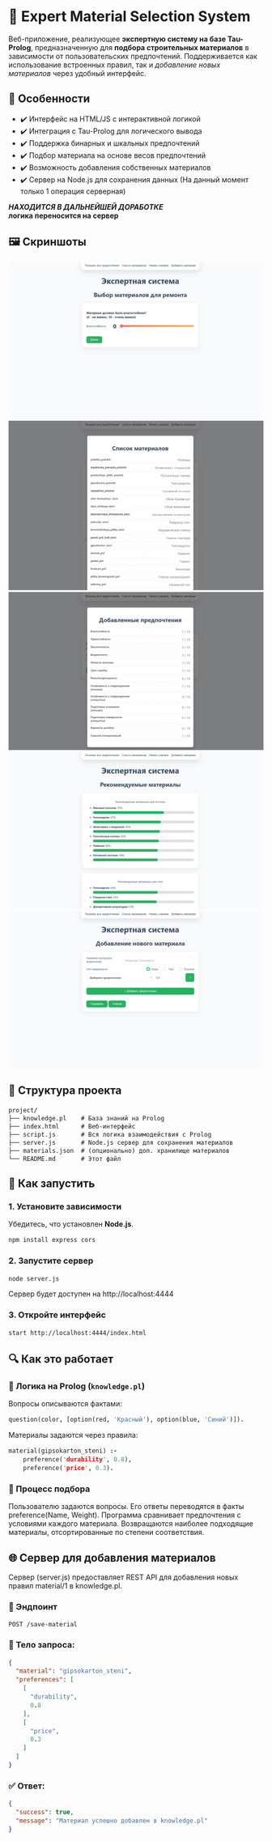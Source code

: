 # 🧠 Expert Material Selection System
Веб-приложение, реализующее **экспертную систему на базе Tau-Prolog**, предназначенную для **подбора строительных
материалов** в зависимости от пользовательских предпочтений. Поддерживается как использование встроенных правил, так и
*добавление новых материалов* через удобный интерфейс.


## 📌 Особенности

- ✔️ Интерфейс на HTML/JS с интерактивной логикой
- ✔️ Интеграция с Tau-Prolog для логического вывода
- ✔️ Поддержка бинарных и шкальных предпочтений
- ✔️ Подбор материала на основе весов предпочтений
- ✔️ Возможность добавления собственных материалов
- ✔️ Сервер на Node.js для сохранения данных (На данный момент только 1 операция серверная)

_**НАХОДИТСЯ В ДАЛЬНЕЙШЕЙ ДОРАБОТКЕ**_\
**логика переносится на сервер**

## 🖼️ Скриншоты
![Интерфейс выбора материалов](screenshots/main_screen.png)
![Все доступные материалы](screenshots/materials_screen.png)
![Добавленные характеристики](screenshots/preferences_screen.png)
![Итоговые рекоммендации](screenshots/recommended_screen.png)
![Форма добавления материала](screenshots/add_material_screen.png)

## 📁 Структура проекта

```
project/
├── knowledge.pl    # База знаний на Prolog
├── index.html      # Веб-интерфейс
├── script.js       # Вся логика взаимодействия с Prolog
├── server.js       # Node.js сервер для сохранения материалов
├── materials.json  # (опционально) доп. хранилище материалов
└── README.md       # Этот файл
```

## 🚀 Как запустить

### 1. Установите зависимости

Убедитесь, что установлен **Node.js**.

```bash
npm install express cors
```

### 2. Запустите сервер

```bash
node server.js
```

Сервер будет доступен на http://localhost:4444

### 3. Откройте интерфейс

```bash
start http://localhost:4444/index.html
``` 
## 🔍 Как это работает

### 🧠 Логика на Prolog (`knowledge.pl`)

Вопросы описываются фактами:

```prolog
question(color, [option(red, 'Красный'), option(blue, 'Синий')]).
```

Материалы задаются через правила:

```prolog
material(gipsokarton_steni) :-
    preference('durability', 0.8),
    preference('price', 0.3).
```

### 🧮 Процесс подбора

Пользователю задаются вопросы.
Его ответы переводятся в факты preference(Name, Weight).
Программа сравнивает предпочтения с условиями каждого материала.
Возвращаются наиболее подходящие материалы, отсортированные по степени соответствия.

## 🌐 Сервер для добавления материалов

Сервер (server.js) предоставляет REST API для добавления новых правил material/1 в knowledge.pl.

### 🔧 Эндпоинт

```http
POST /save-material
```

### 🧾 Тело запроса:

```json
{
  "material": "gipsokarton_steni",
  "preferences": [
    [
      "durability",
      0.8
    ],
    [
      "price",
      0.3
    ]
  ]
}
```

### ✅ Ответ:

```json
{
  "success": true,
  "message": "Материал успешно добавлен в knowledge.pl"
}
```
